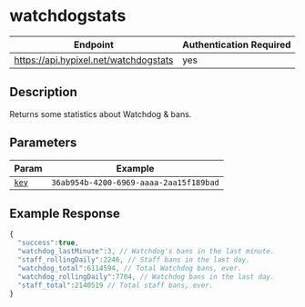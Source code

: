 # watchdogstats

| Endpoint | Authentication Required |
| --- | --- |
| https://api.hypixel.net/watchdogstats | yes |

## Description

Returns some statistics about Watchdog & bans.

## Parameters

| Param | Example |
| --- | --- |
| [`key`](README.md#api-key) | `36ab954b-4200-6969-aaaa-2aa15f189bad` |

## Example Response
```js
{
  "success":true,
  "watchdog_lastMinute":3, // Watchdog's bans in the last minute.
  "staff_rollingDaily":2246, // Staff bans in the last day.
  "watchdog_total":6114594, // Total Watchdog bans, ever.
  "watchdog_rollingDaily":7704, // Watchdog bans in the last day.
  "staff_total":2140519 // Total staff bans, ever.
}
```
